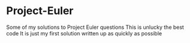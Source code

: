 # Project-Euler
Some of my solutions to Project Euler questions
This is unlucky the best code
It is just my first solution written up as quickly as possible
